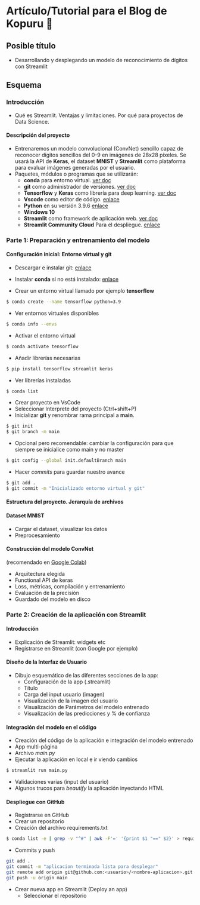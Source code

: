 # Artículo/Tutorial para el Blog de Kopuru 🧠

## Posible título
- Desarrollando y desplegando un modelo de reconocimiento de dígitos con Streamlit

## Esquema

### Introducción
- Qué es Streamlit. Ventajas y limitaciones. Por qué para proyectos de Data Science.

#### Descripción del proyecto
- Entrenaremos un modelo convolucional (ConvNet) sencillo capaz de reconocer dígitos sencillos del 0-9 en imágenes de 28x28 píxeles. Se usará la API de **Keras**, el dataset **MNIST** y **Streamlit** como plataforma para evaluar imágenes generadas por el usuario.
- Paquetes, módulos o programas que se utilizarán:
    - **conda** para entorno virtual. [ver doc](https://python-poetry.org/docs/basic-usage/)
    - **git** como administrador de versiones. [ver doc](https://git-scm.com/docs)
    - **Tensorflow** y **Keras** como librería para deep learning. [ver doc](https://keras.io/about/)
    - **Vscode** como editor de código. [enlace](https://code.visualstudio.com/)
    - **Python** en su versión 3.9.6 [enlace](https://www.python.org/downloads/)
    - **Windows 10**
    - **Streamlit** como framework de aplicación web. [ver doc](https://docs.streamlit.io/)
    - **Streamlit Community Cloud** Para el despliegue. [enlace](https://streamlit.io/cloud)

### Parte 1: Preparación y entrenamiento del modelo

#### Configuración inicial: Entorno virtual y git
- Descargar e instalar git: [enlace](https://git-scm.com/book/en/v2/Getting-Started-Installing-Git)
- Instalar **conda** si no está instalado: [enlace](https://conda.io/projects/conda/en/latest/user-guide/install/windows.html)

- Crear un entorno virtual llamado por ejemplo **tensorflow**
```sh
$ conda create --name tensorflow python=3.9
```
- Ver entornos virtuales disponibles
```sh
$ conda info --envs
```
- Activar el entorno virtual
```sh
$ conda activate tensorflow
```
- Añadir librerías necesarias
```sh
$ pip install tensorflow streamlit keras 
```
- Ver librerías instaladas
```sh
$ conda list 
```
- Crear proyecto en VsCode
- Seleccionar Interprete del proyecto (Ctrl+shift+P)
- Inicializar **git** y renombrar rama principal a **main**.
```sh
$ git init
$ git branch -m main
```
- Opcional pero recomendable: cambiar la configuración para que siempre se inicialice como main y no master
```sh
$ git config --global init.defaultBranch main
```

- Hacer *commits* para guardar nuestro avance
```sh
$ git add .
$ git commit -m "Inicializado entorno virtual y git"
```

#### Estructura del proyecto. Jerarquía de archivos

#### Dataset MNIST 
- Cargar el dataset, visualizar los datos
- Preprocesamiento

#### Construcción del modelo ConvNet 
(recomendado en [Google Colab](https://colab.research.google.com/?hl=es))
- Arquitectura elegida
- Functional API de keras
- Loss, métricas, compilación y entrenamiento
- Evaluación de la precisión
- Guardado del modelo en disco

### Parte 2: Creación de la aplicación con Streamlit

#### Introducción
- Explicación de Streamlit: widgets etc
- Registrarse en Streamlit (con Google por ejemplo)

#### Diseño de la Interfaz de Usuario
- Dibujo esquemático de las diferentes secciones de la app:
    - Configuración de la app (.streamlit)
    - Título
    - Carga del input usuario (imagen)
    - Visualización de la imagen del usuario
    - Visualización de Parámetros del modelo entrenado
    - Visualización de las predicciones y % de confianza

#### Integración del modelo en el código
- Creación del código de la aplicación e integración del modelo entrenado
- App multi-página
- Archivo *main.py*
- Ejecutar la aplicación en local e ir viendo cambios
```sh
$ streamlit run main.py
```

- Validaciones varias (input del usuario)
- Algunos trucos para *beautify* la aplicación inyectando HTML

#### Despliegue con GitHub
- Registrarse en GitHub
- Crear un repositorio
- Creación del archivo requirements.txt
```sh
$ conda list -e | grep -v "^#" | awk -F'=' '{print $1 "==" $2}' > requirements.txt
```

- Commits y push
```sh
git add .
git commit -m "aplicacion terminada lista para desplegar"
git remote add origin git@github.com:<usuario>/<nombre-aplicacion>.git
git push -u origin main
```

- Crear nueva app en Streamlit (Deploy an app)
    - Seleccionar el repositorio






